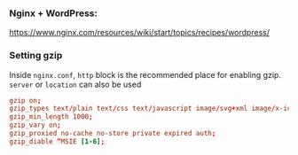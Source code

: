 ### Nginx + WordPress:
https://www.nginx.com/resources/wiki/start/topics/recipes/wordpress/

### Setting gzip
Inside `nginx.conf`, `http` block is the recommended place for enabling gzip. `server` or `location` can also be used
```conf
gzip on;
gzip_types text/plain text/css text/javascript image/svg+xml image/x-icon application/javascript application/x-javascript;
gzip_min_length 1000;
gzip_vary on;
gzip_proxied no-cache no-store private expired auth;
gzip_diable “MSIE [1-6];
```
###